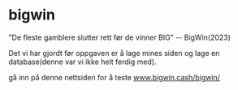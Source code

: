 # bigwin
"De fleste gamblere slutter rett før de vinner BIG" -- BigWin(2023)

Det vi har gjordt før oppgaven er å lage mines siden og lage en database(denne var vi ikke helt ferdig med).


gå inn på denne nettsiden for å teste
www.bigwin.cash/bigwin/
